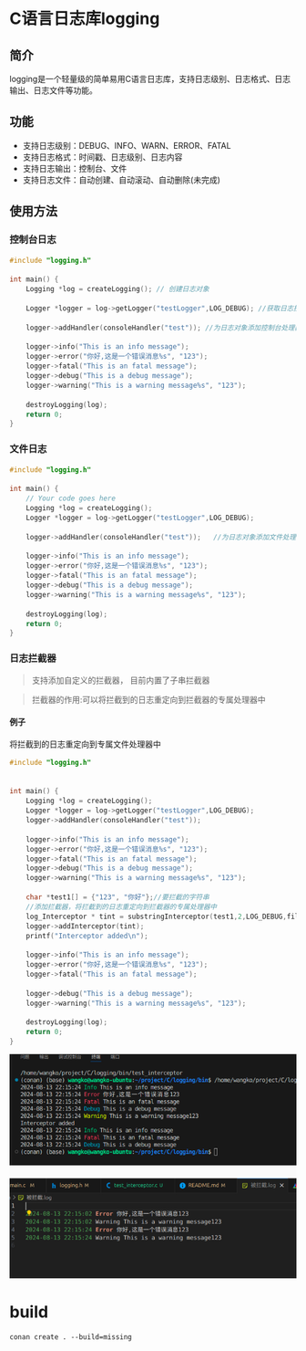 # C语言日志库logging

## 简介

logging是一个轻量级的简单易用C语言日志库，支持日志级别、日志格式、日志输出、日志文件等功能。

## 功能

- 支持日志级别：DEBUG、INFO、WARN、ERROR、FATAL
- 支持日志格式：时间戳、日志级别、日志内容
- 支持日志输出：控制台、文件
- 支持日志文件：自动创建、自动滚动、自动删除(未完成)

## 使用方法

### 控制台日志
```c
#include "logging.h"

int main() {
    Logging *log = createLogging(); // 创建日志对象

    Logger *logger = log->getLogger("testLogger",LOG_DEBUG); //获取日志控制器

    logger->addHandler(consoleHandler("test")); //为日志对象添加控制台处理器

    logger->info("This is an info message");
    logger->error("你好,这是一个错误消息%s", "123");
    logger->fatal("This is an fatal message");
    logger->debug("This is a debug message");
    logger->warning("This is a warning message%s", "123");

    destroyLogging(log);
    return 0;
}
```

### 文件日志
```c
#include "logging.h"

int main() {
    // Your code goes here
    Logging *log = createLogging();
    Logger *logger = log->getLogger("testLogger",LOG_DEBUG);
    
    logger->addHandler(consoleHandler("test"));   //为日志对象添加文件处理器

    logger->info("This is an info message");
    logger->error("你好,这是一个错误消息%s", "123");
    logger->fatal("This is an fatal message");
    logger->debug("This is a debug message");
    logger->warning("This is a warning message%s", "123");

    destroyLogging(log);
    return 0;
}
```

### 日志拦截器
> 支持添加自定义的拦截器， 目前内置了子串拦截器

> 拦截器的作用:可以将拦截到的日志重定向到拦截器的专属处理器中


#### 例子
将拦截到的日志重定向到专属文件处理器中
```c
#include "logging.h"


int main() {
    Logging *log = createLogging();
    Logger *logger = log->getLogger("testLogger",LOG_DEBUG);
    logger->addHandler(consoleHandler("test"));

    logger->info("This is an info message");
    logger->error("你好,这是一个错误消息%s", "123");
    logger->fatal("This is an fatal message");
    logger->debug("This is a debug message");
    logger->warning("This is a warning message%s", "123");

    char *test1[] = {"123", "你好"};//要拦截的字符串
    //添加拦截器，将拦截到的日志重定向到拦截器的专属处理器中
    log_Interceptor * tint = substringInterceptor(test1,2,LOG_DEBUG,fileHandler("被拦截")); 
    logger->addInterceptor(tint);
    printf("Interceptor added\n");

    logger->info("This is an info message");
    logger->error("你好,这是一个错误消息%s", "123");
    logger->fatal("This is an fatal message");

    logger->debug("This is a debug message");
    logger->warning("This is a warning message%s", "123");

    destroyLogging(log);
    return 0;
}
```
![](docs/img/![](2024-08-13-22-20-18.png).png)
![](docs/img/2024-08-13-22-21-37.png)


# build
```shell
conan create . --build=missing
```